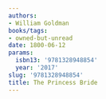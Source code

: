 ```yaml
---
authors:
- William Goldman
books/tags:
- owned-but-unread
date: 1800-06-12
params:
  isbn13: '9781328948854'
  year: '2017'
slug: '9781328948854'
title: The Princess Bride
---
```


<!--more-->